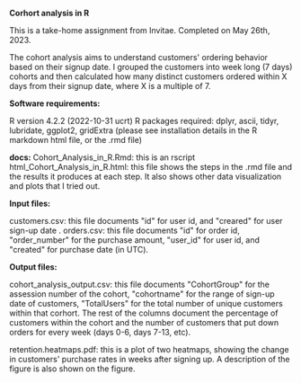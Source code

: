 **Corhort analysis in R**

This is a take-home assignment from Invitae. Completed on May 26th, 2023.

The cohort analysis aims to understand customers' ordering behavior based on their signup date. I grouped the customers into week long (7 days) cohorts and then calculated how many distinct customers ordered within X days from their signup date, where X is a multiple of 7.

**Software requirements:**

R version 4.2.2 (2022-10-31 ucrt) R packages required: dplyr, ascii, tidyr, lubridate, ggplot2, gridExtra (please see installation details in the R markdown html file, or the .rmd file)

**docs:**
Cohort_Analysis_in_R.Rmd: this is an rscript
html_Cohort_Analysis_in_R.html: this file shows the steps in the .rmd file and the results it produces at each step. It also shows other data visualization and plots that I tried out. 

**Input files:**

customers.csv: this file documents "id" for user id, and "creared" for user sign-up date . orders.csv: this file documents "id" for order id, "order_number" for the purchase amount, "user_id" for user id, and "created" for purchase date (in UTC).

**Output files:**

cohort_analysis_output.csv: this file documents "CohortGroup" for the assession number of the cohort, "cohortname" for the range of sign-up date of customers, "TotalUsers" for the total number of unique customers within that corhort. The rest of the columns document the percentage of customers within the cohort and the number of customers that put down orders for every week (days 0-6, days 7-13, etc).

retention.heatmaps.pdf: this is a plot of two heatmaps, showing the change in customers' purchase rates in weeks after signing up. A description of the figure is also shown on the figure.
